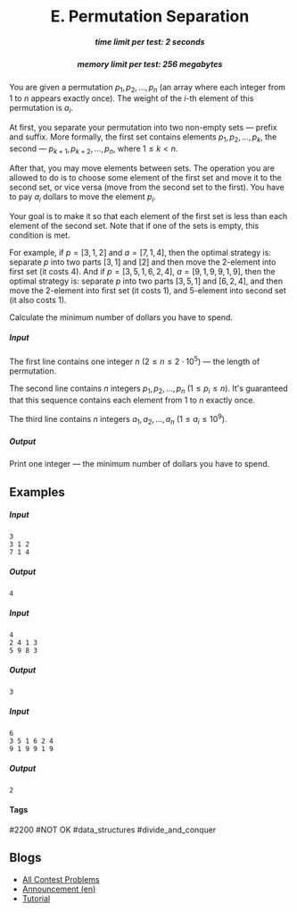 <h1 style='text-align: center;'> E. Permutation Separation</h1>

<h5 style='text-align: center;'>time limit per test: 2 seconds</h5>
<h5 style='text-align: center;'>memory limit per test: 256 megabytes</h5>

You are given a permutation $p_1, p_2, \dots , p_n$ (an array where each integer from $1$ to $n$ appears exactly once). The weight of the $i$-th element of this permutation is $a_i$.

At first, you separate your permutation into two non-empty sets — prefix and suffix. More formally, the first set contains elements $p_1, p_2, \dots , p_k$, the second — $p_{k+1}, p_{k+2}, \dots , p_n$, where $1 \le k < n$.

After that, you may move elements between sets. The operation you are allowed to do is to choose some element of the first set and move it to the second set, or vice versa (move from the second set to the first). You have to pay $a_i$ dollars to move the element $p_i$.

Your goal is to make it so that each element of the first set is less than each element of the second set. Note that if one of the sets is empty, this condition is met.

For example, if $p = [3, 1, 2]$ and $a = [7, 1, 4]$, then the optimal strategy is: separate $p$ into two parts $[3, 1]$ and $[2]$ and then move the $2$-element into first set (it costs $4$). And if $p = [3, 5, 1, 6, 2, 4]$, $a = [9, 1, 9, 9, 1, 9]$, then the optimal strategy is: separate $p$ into two parts $[3, 5, 1]$ and $[6, 2, 4]$, and then move the $2$-element into first set (it costs $1$), and $5$-element into second set (it also costs $1$).

Calculate the minimum number of dollars you have to spend.

##### Input

The first line contains one integer $n$ ($2 \le n \le 2 \cdot 10^5$) — the length of permutation.

The second line contains $n$ integers $p_1, p_2, \dots , p_n$ ($1 \le p_i \le n$). It's guaranteed that this sequence contains each element from $1$ to $n$ exactly once.

The third line contains $n$ integers $a_1, a_2, \dots , a_n$ ($1 \le a_i \le 10^9$).

##### Output

Print one integer — the minimum number of dollars you have to spend.

## Examples

##### Input


```text
3
3 1 2
7 1 4
```
##### Output


```text
4
```
##### Input


```text
4
2 4 1 3
5 9 8 3
```
##### Output


```text
3
```
##### Input


```text
6
3 5 1 6 2 4
9 1 9 9 1 9
```
##### Output


```text
2
```


#### Tags 

#2200 #NOT OK #data_structures #divide_and_conquer 

## Blogs
- [All Contest Problems](../Educational_Codeforces_Round_81_(Rated_for_Div._2).md)
- [Announcement (en)](../blogs/Announcement_(en).md)
- [Tutorial](../blogs/Tutorial.md)
